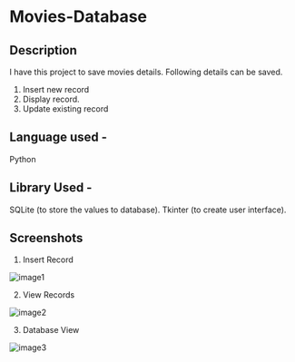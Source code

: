 # Movies-Database
## Description
I have this project to save movies details. Following details can be saved.

  1. Insert new record
  2. Display record.
  3. Update existing record

## Language used -
  Python

## Library Used -
  SQLite (to store the values to database). Tkinter (to create user interface).

## Screenshots
  1. Insert Record
  
  ![image1](https://github.com/sakshij25/Movies-Database/blob/master/MOVIES%20ENTRY.png)
  
  2. View Records
  
 ![image2](https://github.com/sakshij25/Movies-Database/blob/master/movies%20database.png)
 
  3. Database View
  
  ![image3](https://github.com/sakshij25/Movies-Database/blob/master/database.png)

